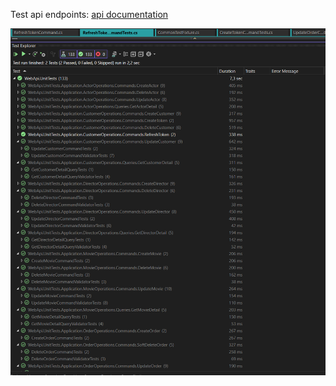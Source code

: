 Test api endpoints: [api documentation](https://documenter.getpostman.com/view/22907840/2s9YsFEuP6)

![Test Results](https://raw.githubusercontent.com/ahmet-er/MovieStoreWebApi/master/images/test-results.png)
